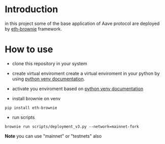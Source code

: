 # Introduction
in this project some of the base application of Aave protocol are deployed by [eth-brownie](https://eth-brownie.readthedocs.io/) framework.



# How to use
- clone this repository in your system 
- create virtual enviroment
create a virtual enviroment in your python by using [python venv documentation](https://docs.python.org/3/library/venv.html).

- activate you enviroment
based on [python venv documentation](https://docs.python.org/3/library/venv.html)

- install brownie on venv

```console
pip install eth-brownie
```
- run scripts

```console
brownie run scripts/deployment_v3.py --network=mainnet-fork
```
**Note**
    you can use "mainnet" or "testnets" also


